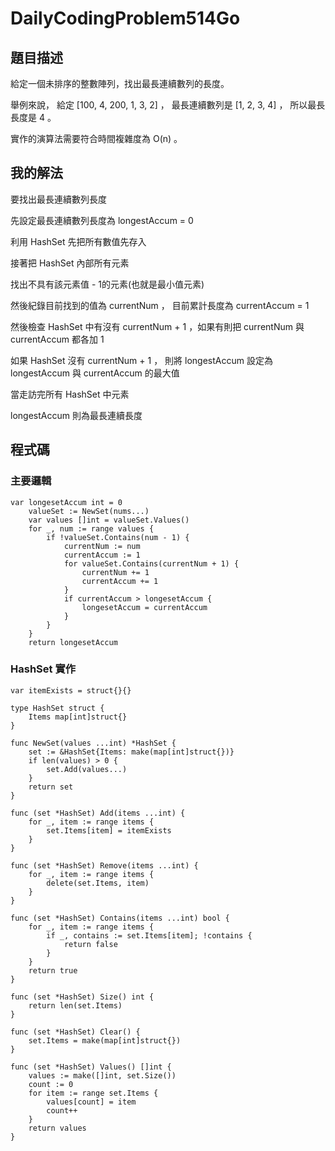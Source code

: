 # DailyCodingProblem514Go

## 題目描述

給定一個未排序的整數陣列，找出最長連續數列的長度。

舉例來說， 給定 [100, 4, 200, 1, 3, 2] ， 最長連續數列是 [1, 2, 3, 4] ， 所以最長長度是 4 。

實作的演算法需要符合時間複雜度為 O(n) 。

## 我的解法

要找出最長連續數列長度

先設定最長連續數列長度為 longestAccum = 0

利用 HashSet 先把所有數值先存入

接著把 HashSet 內部所有元素

找出不具有該元素值 - 1的元素(也就是最小值元素)

然後紀錄目前找到的值為 currentNum ， 目前累計長度為 currentAccum = 1

然後檢查 HashSet 中有沒有 currentNum + 1 ，如果有則把 currentNum 與 currentAccum 都各加 1

如果 HashSet 沒有 currentNum + 1 ， 則將 longestAccum 設定為 longestAccum 與 currentAccum 的最大值

當走訪完所有 HashSet 中元素

longestAccum 則為最長連續長度

## 程式碼
### 主要邏輯
```golang
var longesetAccum int = 0
	valueSet := NewSet(nums...)
	var values []int = valueSet.Values()
	for _, num := range values {
		if !valueSet.Contains(num - 1) {
			currentNum := num
			currentAccum := 1
			for valueSet.Contains(currentNum + 1) {
				currentNum += 1
				currentAccum += 1
			}
			if currentAccum > longesetAccum {
				longesetAccum = currentAccum
			}
		}
	}
	return longesetAccum
```
### HashSet 實作
```golang
var itemExists = struct{}{}

type HashSet struct {
	Items map[int]struct{}
}

func NewSet(values ...int) *HashSet {
	set := &HashSet{Items: make(map[int]struct{})}
	if len(values) > 0 {
		set.Add(values...)
	}
	return set
}

func (set *HashSet) Add(items ...int) {
	for _, item := range items {
		set.Items[item] = itemExists
	}
}

func (set *HashSet) Remove(items ...int) {
	for _, item := range items {
		delete(set.Items, item)
	}
}

func (set *HashSet) Contains(items ...int) bool {
	for _, item := range items {
		if _, contains := set.Items[item]; !contains {
			return false
		}
	}
	return true
}

func (set *HashSet) Size() int {
	return len(set.Items)
}

func (set *HashSet) Clear() {
	set.Items = make(map[int]struct{})
}

func (set *HashSet) Values() []int {
	values := make([]int, set.Size())
	count := 0
	for item := range set.Items {
		values[count] = item
		count++
	}
	return values
}

```